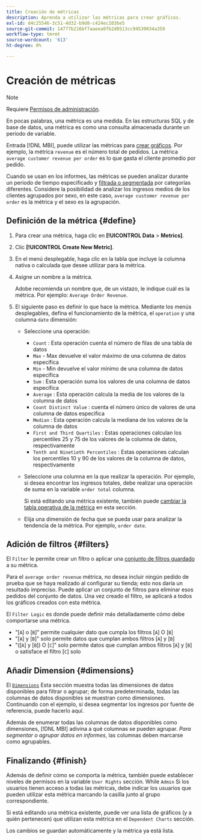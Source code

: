 ```yaml
---
title: Creación de métricas
description: Aprenda a utilizar las métricas para crear gráficos.
exl-id: d4c25546-3c51-4d32-b9d8-c424ec103be5
source-git-commit: 14777b216bf7aaeea0fb2d0513cc94539034a359
workflow-type: tm+mt
source-wordcount: '613'
ht-degree: 0%

---
```


# Creación de métricas

>[!NOTE]
>
>Requiere [Permisos de administración](../../administrator/user-management/user-management.md).

En pocas palabras, una métrica es una medida. En las estructuras SQL y de base de datos, una métrica es como una consulta almacenada durante un período de variable.

Entrada [!DNL MBI], puede utilizar las métricas para [crear gráficos](../../data-user/reports/ess-rpt-build-visual.md). Por ejemplo, la métrica `revenue` es el número total de pedidos. La métrica `average customer revenue per order` es lo que gasta el cliente promedio por pedido.

Cuando se usan en los informes, las métricas se pueden analizar durante un periodo de tiempo especificado y [filtrada o segmentada](../../best-practices/segment-filter.md) por categorías diferentes. Considere la posibilidad de analizar los ingresos medios de los clientes agrupados por sexo, en este caso, `average customer revenue per order` es la métrica y el sexo es la agrupación.

## Definición de la métrica {#define}

1. Para crear una métrica, haga clic en **[!UICONTROL Data** > **Metrics]**.

1. Clic **[!UICONTROL Create New Metric]**.

1. En el menú desplegable, haga clic en la tabla que incluye la columna nativa o calculada que desee utilizar para la métrica.

1. Asigne un nombre a la métrica.

   Adobe recomienda un nombre que, de un vistazo, le indique cuál es la métrica. Por ejemplo: `Average Order Revenue`.

1. El siguiente paso es definir lo que hace la métrica. Mediante los menús desplegables, defina el funcionamiento de la métrica, el `operation` y una columna `date` dimensión:

   * Seleccione una operación:
      * `Count` : Esta operación cuenta el número de filas de una tabla de datos
      * `Max` - Max devuelve el valor máximo de una columna de datos específica
      * `Min` - Min devuelve el valor mínimo de una columna de datos específica
      * `Sum` : Esta operación suma los valores de una columna de datos específica
      * `Average` : Esta operación calcula la media de los valores de la columna de datos
      * `Count Distinct Value` : cuenta el número único de valores de una columna de datos específica
      * `Median` : Esta operación calcula la mediana de los valores de la columna de datos
      * `First and Third Quartiles` : Estas operaciones calculan los percentiles 25 y 75 de los valores de la columna de datos, respectivamente
      * `Tenth and Ninetieth Percentiles` : Estas operaciones calculan los percentiles 10 y 90 de los valores de la columna de datos, respectivamente
   * Seleccione una columna en la que realizar la operación. Por ejemplo, si desea encontrar los ingresos totales, debe realizar una operación de suma en la variable `order total` columna.

      Si está editando una métrica existente, también puede [cambiar la tabla operativa de la métrica](../../data-analyst/data-warehouse-mgr/change-metric-op-table.md) en esta sección.

   * Elija una dimensión de fecha que se pueda usar para analizar la tendencia de la métrica. Por ejemplo, `order date`.


## Adición de filtros {#filters}

El `Filter` le permite crear un filtro o aplicar una [conjunto de filtros guardado](../../data-user/reports/ess-manage-data-filters.md) a su métrica.

Para el `average order revenue` métrica, no desea incluir ningún pedido de prueba que se haya realizado al configurar su tienda; esto nos daría un resultado impreciso. Puede aplicar un conjunto de filtros para eliminar esos pedidos del conjunto de datos. Una vez creado el filtro, se aplicará a todos los gráficos creados con esta métrica.

El `Filter Logic` es donde puede definir más detalladamente cómo debe comportarse una métrica.

* &quot;\[`A`\] o \[`B`\]&quot; permite cualquier dato que cumpla los filtros \[`A`\] O \[`B`\]
* &quot;\[`A`\] y \[`B`\]&quot; solo permite datos que cumplan ambos filtros \[`A`\] y \[`B`\]
* &quot;(\[`A`\] y \[`B`\]) O \[`C`\]&quot; solo permite datos que cumplan ambos filtros \[`A`\] y \[`B`\] o satisface el filtro \[`C`\] solo

## Añadir Dimension {#dimensions}

El [`Dimensions`](../../data-analyst/data-warehouse-mgr/manage-data-dimensions-metrics.md) Esta sección muestra todas las dimensiones de datos disponibles para filtrar o agrupar; de forma predeterminada, todas las columnas de datos disponibles se muestran como dimensiones. Continuando con el ejemplo, si desea segmentar los ingresos por fuente de referencia, puede hacerlo aquí.

Además de enumerar todas las columnas de datos disponibles como dimensiones, [!DNL MBI] adivina a qué columnas se pueden agrupar. *Para segmentar o agrupar datos en informes*, las columnas deben marcarse como agrupables.

## Finalizando {#finish}

Además de definir cómo se comporta la métrica, también puede establecer niveles de permisos en la variable `User Rights` sección. While `Admin` Si los usuarios tienen acceso a todas las métricas, debe indicar los usuarios que pueden utilizar esta métrica marcando la casilla junto al grupo correspondiente.

Si está editando una métrica existente, puede ver una lista de gráficos (y a quién pertenecen) que utilizan esta métrica en el `Dependent Charts` sección.

Los cambios se guardan automáticamente y la métrica ya está lista.
